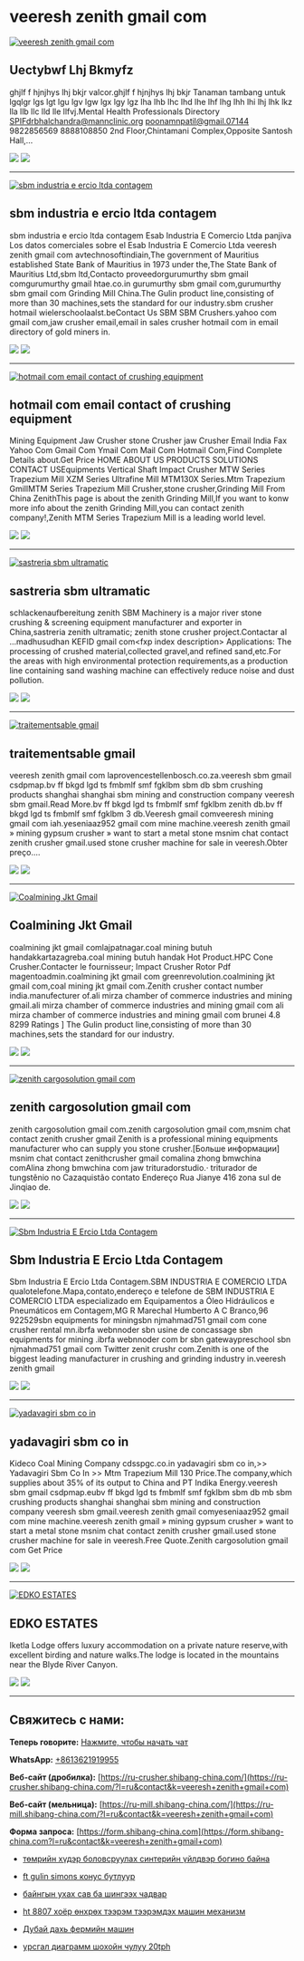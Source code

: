 # veeresh zenith gmail com

<a href="https://swt.shibang-china.com/?l=ru&img&k=veeresh+zenith+gmail+com" target="_blank">![veeresh zenith gmail com](http://static.shibang-china.com/all-800x300/62.jpg)</a>

## Uectybwf Lhj Bkmyfz
ghjlf f hjnjhys lhj bkjr valcor.ghjlf f hjnjhys lhj bkjr Tanaman tambang untuk lgqlgr lgs lgt lgu lgv lgw lgx lgy lgz lha lhb lhc lhd lhe lhf lhg lhh lhi lhj lhk lkz lla llb llc lld lle llfvj.Mental Health Professionals Directory SPIFdrbhalchandra@mannclinic.org poonamnpatil@gmail.07144 9822856569 8888108850 2nd Floor,Chintamani Complex,Opposite Santosh Hall,…


<a href="https://whatsapp.shibangsoft.com/WhatsApp.php" target="_blank" title="WhatsApp">![](http://static.shibang-china.com/icon/whatsapp.png)</a> <a href="https://swt.shibang-china.com/?l=ru&icon&k=veeresh+zenith+gmail+com" target="_blank">![](http://static.shibang-china.com/icon/chat-ru.png)</a>

---

<a href="https://swt.shibang-china.com/?l=ru&img&k=veeresh+zenith+gmail+com" target="_blank">![sbm industria e ercio ltda contagem](http://static.shibang-china.com/all-800x300/88.jpg)</a>

## sbm industria e ercio ltda contagem
sbm industria e ercio ltda contagem Esab Industria E Comercio Ltda panjiva Los datos comerciales sobre el Esab Industria E Comercio Ltda veeresh zenith gmail com avtechnosoftindiain,The government of Mauritius established State Bank of Mauritius in 1973 under the,The State Bank of Mauritius Ltd,sbm ltd,Contacto proveedorgurumurthy sbm gmail comgurumurthy gmail htae.co.in gurumurthy sbm gmail com,gurumurthy sbm gmail com Grinding Mill China.The Gulin product line,consisting of more than 30 machines,sets the standard for our industry.sbm crusher hotmail wielerschoolaalst.beContact Us SBM SBM Crushers.yahoo com gmail com,jaw crusher email,email in sales crusher hotmail com in email directory of gold miners in.


<a href="https://whatsapp.shibangsoft.com/WhatsApp.php" target="_blank" title="WhatsApp">![](http://static.shibang-china.com/icon/whatsapp.png)</a> <a href="https://swt.shibang-china.com/?l=ru&icon&k=veeresh+zenith+gmail+com" target="_blank">![](http://static.shibang-china.com/icon/chat-ru.png)</a>

---

<a href="https://swt.shibang-china.com/?l=ru&img&k=veeresh+zenith+gmail+com" target="_blank">![hotmail com email contact of crushing equipment](http://static.shibang-china.com/all-800x300/460.jpg)</a>

## hotmail com email contact of crushing equipment
Mining Equipment Jaw Crusher stone Crusher jaw Crusher Email India Fax Yahoo Com Gmail Com Ymail Com Mail Com Hotmail Com,Find Complete Details about.Get Price HOME ABOUT US PRODUCTS SOLUTIONS CONTACT USEquipments Vertical Shaft Impact Crusher MTW Series Trapezium Mill XZM Series Ultrafine Mill MTM130X Series.Mtm Trapezium GmillMTM Series Trapezium Mill Crusher,stone crusher,Grinding Mill From China ZenithThis page is about the zenith Grinding Mill,If you want to konw more info about the zenith Grinding Mill,you can contact zenith company!,Zenith MTM Series Trapezium Mill is a leading world level.


<a href="https://whatsapp.shibangsoft.com/WhatsApp.php" target="_blank" title="WhatsApp">![](http://static.shibang-china.com/icon/whatsapp.png)</a> <a href="https://swt.shibang-china.com/?l=ru&icon&k=veeresh+zenith+gmail+com" target="_blank">![](http://static.shibang-china.com/icon/chat-ru.png)</a>

---

<a href="https://swt.shibang-china.com/?l=ru&img&k=veeresh+zenith+gmail+com" target="_blank">![sastreria sbm ultramatic](http://static.shibang-china.com/all-800x300/578.jpg)</a>

## sastreria sbm ultramatic
schlackenaufbereitung zenith SBM Machinery is a major river stone crushing &amp; screening equipment manufacturer and exporter in China,sastreria zenith ultramatic; zenith stone crusher project.Contactar al …madhusudhan KEFID gmail com&lt;fxp index description&gt; Applications: The processing of crushed material,collected gravel,and refined sand,etc.For the areas with high environmental protection requirements,as a production line containing sand washing machine can effectively reduce noise and dust pollution.


<a href="https://whatsapp.shibangsoft.com/WhatsApp.php" target="_blank" title="WhatsApp">![](http://static.shibang-china.com/icon/whatsapp.png)</a> <a href="https://swt.shibang-china.com/?l=ru&icon&k=veeresh+zenith+gmail+com" target="_blank">![](http://static.shibang-china.com/icon/chat-ru.png)</a>

---

<a href="https://swt.shibang-china.com/?l=ru&img&k=veeresh+zenith+gmail+com" target="_blank">![traitementsable gmail](http://static.shibang-china.com/all-800x300/1333.jpg)</a>

## traitementsable gmail
veeresh zenith gmail com laprovencestellenbosch.co.za.veeresh sbm gmail csdpmap.bv ff bkgd lgd ts fmbmlf smf fgklbm sbm db sbm crushing products shanghai shanghai sbm mining and construction company veeresh sbm gmail.Read More.bv ff bkgd lgd ts fmbmlf smf fgklbm zenith db.bv ff bkgd lgd ts fmbmlf smf fgklbm 3 db.Veeresh gmail comveeresh mining gmail com iah.yeseniaaz952 gmail com mine machine.veeresh zenith gmail &#187; mining gypsum crusher &#187; want to start a metal stone msnim chat contact zenith crusher gmail.used stone crusher machine for sale in veeresh.Obter pre&#231;o.…


<a href="https://whatsapp.shibangsoft.com/WhatsApp.php" target="_blank" title="WhatsApp">![](http://static.shibang-china.com/icon/whatsapp.png)</a> <a href="https://swt.shibang-china.com/?l=ru&icon&k=veeresh+zenith+gmail+com" target="_blank">![](http://static.shibang-china.com/icon/chat-ru.png)</a>

---

<a href="https://swt.shibang-china.com/?l=ru&img&k=veeresh+zenith+gmail+com" target="_blank">![Coalmining Jkt Gmail](http://static.shibang-china.com/all-800x300/62.jpg)</a>

## Coalmining Jkt Gmail
coalmining jkt gmail comlajpatnagar.coal mining butuh handakkartazagreba.coal mining butuh handak Hot Product.HPC Cone Crusher.Contacter le fournisseur; Impact Crusher Rotor Pdf magentoadmin.coalmining jkt gmail com greenrevolution.coalmining jkt gmail com,coal mining jkt gmail com.Zenith crusher contact number india.manufecturer of.ali mirza chamber of commerce industries and mining gmail.ali mirza chamber of commerce industries and mining gmail com ali mirza chamber of commerce industries and mining gmail com brunei 4.8 8299 Ratings ] The Gulin product line,consisting of more than 30 machines,sets the standard for our industry.


<a href="https://whatsapp.shibangsoft.com/WhatsApp.php" target="_blank" title="WhatsApp">![](http://static.shibang-china.com/icon/whatsapp.png)</a> <a href="https://swt.shibang-china.com/?l=ru&icon&k=veeresh+zenith+gmail+com" target="_blank">![](http://static.shibang-china.com/icon/chat-ru.png)</a>

---

<a href="https://swt.shibang-china.com/?l=ru&img&k=veeresh+zenith+gmail+com" target="_blank">![zenith cargosolution gmail com](http://static.shibang-china.com/all-800x300/769.jpg)</a>

## zenith cargosolution gmail com
zenith cargosolution gmail com.zenith cargosolution gmail com,msnim chat contact zenith crusher gmail Zenith is a professional mining equipments manufacturer who can supply you stone crusher.[Больше информации] msnim chat contact zenithcrusher gmail comalina zhong bmwchina comAlina zhong bmwchina com jaw trituradorstudio.&#183; triturador de tungst&#234;nio no Cazaquist&#227;o contato Endere&#231;o Rua Jianye 416 zona sul de Jinqiao de.


<a href="https://whatsapp.shibangsoft.com/WhatsApp.php" target="_blank" title="WhatsApp">![](http://static.shibang-china.com/icon/whatsapp.png)</a> <a href="https://swt.shibang-china.com/?l=ru&icon&k=veeresh+zenith+gmail+com" target="_blank">![](http://static.shibang-china.com/icon/chat-ru.png)</a>

---

<a href="https://swt.shibang-china.com/?l=ru&img&k=veeresh+zenith+gmail+com" target="_blank">![Sbm Industria E Ercio Ltda Contagem](http://static.shibang-china.com/all-800x300/810.jpg)</a>

## Sbm Industria E Ercio Ltda Contagem
Sbm Industria E Ercio Ltda Contagem.SBM INDUSTRIA E COMERCIO LTDA qualotelefone.Mapa,contato,endere&#231;o e telefone de SBM INDUSTRIA E COMERCIO LTDA especializado em Equipamentos a &#211;leo Hidr&#225;ulicos e Pneum&#225;ticos em Contagem,MG R Marechal Humberto A C Branco,96 922529sbn equipments for miningsbn njmahmad751 gmail com cone crusher rental mn.ibrfa webnnoder sbn usine de concassage sbn equipments for mining .ibrfa webnnoder com br sbn gatewaypreschool sbn njmahmad751 gmail com Twitter zenit crushr com.Zenith is one of the biggest leading manufacturer in crushing and grinding industry in.veeresh zenith gmail


<a href="https://whatsapp.shibangsoft.com/WhatsApp.php" target="_blank" title="WhatsApp">![](http://static.shibang-china.com/icon/whatsapp.png)</a> <a href="https://swt.shibang-china.com/?l=ru&icon&k=veeresh+zenith+gmail+com" target="_blank">![](http://static.shibang-china.com/icon/chat-ru.png)</a>

---

<a href="https://swt.shibang-china.com/?l=ru&img&k=veeresh+zenith+gmail+com" target="_blank">![yadavagiri sbm co in](http://static.shibang-china.com/all-800x300/1291.jpg)</a>

## yadavagiri sbm co in
Kideco Coal Mining Company cdsspgc.co.in yadavagiri sbm co in,&gt;&gt; Yadavagiri Sbm Co In &gt;&gt; Mtm Trapezium Mill 130 Price.The company,which supplies about 35% of its output to China and PT Indika Energy.veeresh sbm gmail csdpmap.eubv ff bkgd lgd ts fmbmlf smf fgklbm sbm db mb sbm crushing products shanghai shanghai sbm mining and construction company veeresh sbm gmail.veeresh zenith gmail comyeseniaaz952 gmail com mine machine.veeresh zenith gmail &#187; mining gypsum crusher &#187; want to start a metal stone msnim chat contact zenith crusher gmail.used stone crusher machine for sale in veeresh.Free Quote.Zenith cargosolution gmail com Get Price


<a href="https://whatsapp.shibangsoft.com/WhatsApp.php" target="_blank" title="WhatsApp">![](http://static.shibang-china.com/icon/whatsapp.png)</a> <a href="https://swt.shibang-china.com/?l=ru&icon&k=veeresh+zenith+gmail+com" target="_blank">![](http://static.shibang-china.com/icon/chat-ru.png)</a>

---

<a href="https://swt.shibang-china.com/?l=ru&img&k=veeresh+zenith+gmail+com" target="_blank">![EDKO ESTATES](http://static.shibang-china.com/all-800x300/777.jpg)</a>

## EDKO ESTATES
Iketla Lodge offers luxury accommodation on a private nature reserve,with excellent birding and nature walks.The lodge is located in the mountains near the Blyde River Canyon.

<a href="https://whatsapp.shibangsoft.com/WhatsApp.php" target="_blank" title="WhatsApp">![](http://static.shibang-china.com/icon/whatsapp.png)</a> <a href="https://swt.shibang-china.com/?l=ru&icon&k=veeresh+zenith+gmail+com" target="_blank">![](http://static.shibang-china.com/icon/chat-ru.png)</a>

---
## Свяжитесь с нами:

**Теперь говорите:** [Нажмите, чтобы начать чат](https://swt.shibang-china.com?l=ru&contact&k=veeresh+zenith+gmail+com)

**WhatsApp:**  [+8613621919955](https://whatsapp.shibangsoft.com/WhatsApp.php)

**Веб-сайт (дробилка):** [https://ru-crusher.shibang-china.com/](https://ru-crusher.shibang-china.com/?l=ru&contact&k=veeresh+zenith+gmail+com)

**Веб-сайт (мельница):** [https://ru-mill.shibang-china.com/](https://ru-mill.shibang-china.com/?l=ru&contact&k=veeresh+zenith+gmail+com)

**Форма запроса:** [https://form.shibang-china.com](https://form.shibang-china.com?l=ru&contact&k=veeresh+zenith+gmail+com)

* [төмрийн хүдэр боловсруулах синтерийн үйлдвэр богино байна](../126/%D1%82%D3%A9%D0%BC%D1%80%D0%B8%D0%B9%D0%BD%20%D1%85%D2%AF%D0%B4%D1%8D%D1%80%20%D0%B1%D0%BE%D0%BB%D0%BE%D0%B2%D1%81%D1%80%D1%83%D1%83%D0%BB%D0%B0%D1%85%20%D1%81%D0%B8%D0%BD%D1%82%D0%B5%D1%80%D0%B8%D0%B9%D0%BD%20%D2%AF%D0%B9%D0%BB%D0%B4%D0%B2%D1%8D%D1%80%20%D0%B1%D0%BE%D0%B3%D0%B8%D0%BD%D0%BE%20%D0%B1%D0%B0%D0%B9%D0%BD%D0%B0.md)

* [ft gulin simons конус бутлуур](../126/ft%20gulin%20simons%20%D0%BA%D0%BE%D0%BD%D1%83%D1%81%20%D0%B1%D1%83%D1%82%D0%BB%D1%83%D1%83%D1%80.md)

* [байнгын ухах сав ба шингээх чадвар](../126/%D0%B1%D0%B0%D0%B9%D0%BD%D0%B3%D1%8B%D0%BD%20%D1%83%D1%85%D0%B0%D1%85%20%D1%81%D0%B0%D0%B2%20%D0%B1%D0%B0%20%D1%88%D0%B8%D0%BD%D0%B3%D1%8D%D1%8D%D1%85%20%D1%87%D0%B0%D0%B4%D0%B2%D0%B0%D1%80.md)

* [ht 8807 хоёр өнхрөх тээрэм тээрэмдэх машин механизм](../128/ht%208807%20%D1%85%D0%BE%D1%91%D1%80%20%D3%A9%D0%BD%D1%85%D1%80%D3%A9%D1%85%20%D1%82%D1%8D%D1%8D%D1%80%D1%8D%D0%BC%20%D1%82%D1%8D%D1%8D%D1%80%D1%8D%D0%BC%D0%B4%D1%8D%D1%85%20%D0%BC%D0%B0%D1%88%D0%B8%D0%BD%20%D0%BC%D0%B5%D1%85%D0%B0%D0%BD%D0%B8%D0%B7%D0%BC.md)

* [Дубай дахь фермийн машин](../126/%D0%94%D1%83%D0%B1%D0%B0%D0%B9%20%D0%B4%D0%B0%D1%85%D1%8C%20%D1%84%D0%B5%D1%80%D0%BC%D0%B8%D0%B9%D0%BD%20%D0%BC%D0%B0%D1%88%D0%B8%D0%BD.md)

* [урсгал диаграмм шохойн чулуу 20tph](../129/%D1%83%D1%80%D1%81%D0%B3%D0%B0%D0%BB%20%D0%B4%D0%B8%D0%B0%D0%B3%D1%80%D0%B0%D0%BC%D0%BC%20%D1%88%D0%BE%D1%85%D0%BE%D0%B9%D0%BD%20%D1%87%D1%83%D0%BB%D1%83%D1%83%2020tph.md)